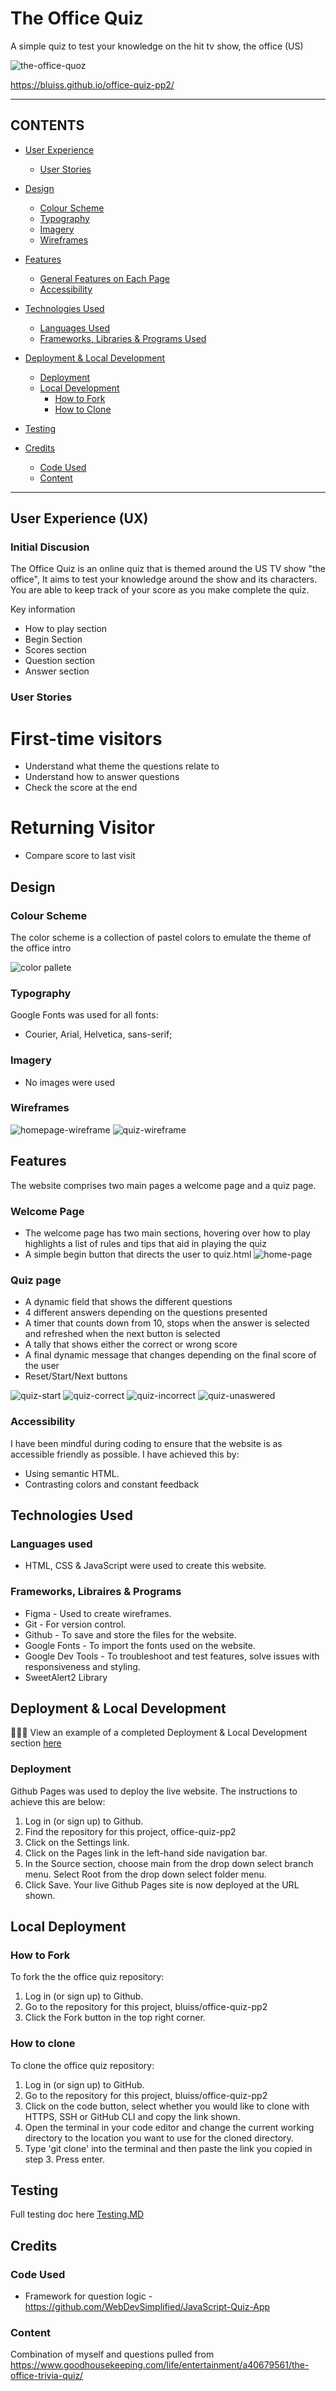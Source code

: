 # The Office Quiz


A simple quiz to test your knowledge on the hit tv show, the office (US)

![the-office-quoz](readme-images/amiresponsive-index.png)

https://bluiss.github.io/office-quiz-pp2/


---

## CONTENTS

* [User Experience](#user-experience-ux)
  * [User Stories](#user-stories)

* [Design](#design)
  * [Colour Scheme](#colour-scheme)
  * [Typography](#typography)
  * [Imagery](#imagery)
  * [Wireframes](#wireframes)

* [Features](#features)
  * [General Features on Each Page](#general-features-on-each-page)
  * [Accessibility](#accessibility)

* [Technologies Used](#technologies-used)
  * [Languages Used](#languages-used)
  * [Frameworks, Libraries & Programs Used](#frameworks-libraries--programs-used)

* [Deployment & Local Development](#deployment--local-development)
  * [Deployment](#deployment)
  * [Local Development](#local-development)
    * [How to Fork](#how-to-fork)
    * [How to Clone](#how-to-clone)

* [Testing](#testing)

* [Credits](#credits)
  * [Code Used](#code-used)
  * [Content](#content)

---

## User Experience (UX)

### Initial Discusion

The Office Quiz is an online quiz that is themed around the US TV show "the office", It aims to test your knowledge around the show and its characters. You are able to keep track of your score as you make complete the quiz.

Key information

- How to play section
- Begin Section
- Scores section
- Question section
- Answer section

### User Stories

# First-time visitors

- Understand what theme the questions relate to
- Understand how to answer questions
- Check the score at the end

# Returning Visitor

- Compare score to last visit


## Design


### Colour Scheme

The color scheme is a collection of pastel colors to emulate the theme of the office intro

![color pallete](<readme-images/office quiz.png>)

### Typography

Google Fonts was used for all fonts:

- Courier, Arial, Helvetica, sans-serif;

### Imagery

- No images were used

### Wireframes

![homepage-wireframe](readme-images/homepage-wireframe.png)
![quiz-wireframe](readme-images/quiz-wireframe.png)
## Features

The website comprises two main pages a welcome page and a quiz page.

### Welcome Page

- The welcome page has two main sections, hovering over how to play highlights a list of rules and tips that aid in playing the quiz
- A simple begin button that directs the user to quiz.html
![home-page](<readme-images/Homepage .png>)

### Quiz page

- A dynamic field that shows the different questions
- 4 different answers depending on the questions presented
- A timer that counts down from 10, stops when the answer is selected and refreshed when the next button is selected
- A tally that shows either the correct or wrong score
- A final dynamic message that changes depending on the final score of the user
- Reset/Start/Next buttons

![quiz-start](readme-images/quiz-start.png)
![quiz-correct](readme-images/question-answered-correct.png) 
![quiz-incorrect](readme-images/question-answered-wrong.png) 
![quiz-unaswered](readme-images/questions-unanswered.png) 
### Accessibility

I have been mindful during coding to ensure that the website is as accessible friendly as possible. I have achieved this by:

- Using semantic HTML.
- Contrasting colors and constant feedback

## Technologies Used

### Languages used

- HTML, CSS & JavaScript were used to create this website.

### Frameworks, Libraires & Programs

- Figma - Used to create wireframes.
- Git - For version control.
- Github - To save and store the files for the website.
- Google Fonts - To import the fonts used on the website.
- Google Dev Tools - To troubleshoot and test features, solve issues with responsiveness and styling.
- SweetAlert2 Library

## Deployment & Local Development

👩🏻‍💻 View an example of a completed Deployment & Local Development section [here](https://github.com/kera-cudmore/TheQuizArms#Deployment)

### Deployment

Github Pages was used to deploy the live website. The instructions to achieve this are below:

1. Log in (or sign up) to Github.
2. Find the repository for this project, office-quiz-pp2
3. Click on the Settings link.
4. Click on the Pages link in the left-hand side navigation bar.
5. In the Source section, choose main from the drop down select branch menu. Select Root from the drop down select folder menu.
6. Click Save. Your live Github Pages site is now deployed at the URL shown.

## Local Deployment

### How to Fork

To fork the the office quiz repository:

1. Log in (or sign up) to Github.
2. Go to the repository for this project, bluiss/office-quiz-pp2
3. Click the Fork button in the top right corner.

### How to clone

To clone the office quiz repository:

1. Log in (or sign up) to GitHub.
2. Go to the repository for this project, bluiss/office-quiz-pp2
3. Click on the code button, select whether you would like to clone with HTTPS, SSH or GitHub CLI and copy the link shown.
4. Open the terminal in your code editor and change the current working directory to the location you want to use for the cloned directory.
5. Type 'git clone' into the terminal and then paste the link you copied in step 3. Press enter.


## Testing

Full testing doc here [Testing.MD](TESTING.md)

## Credits

### Code Used


- Framework for question logic - https://github.com/WebDevSimplified/JavaScript-Quiz-App

### Content

Combination of myself and questions pulled from https://www.goodhousekeeping.com/life/entertainment/a40679561/the-office-trivia-quiz/

